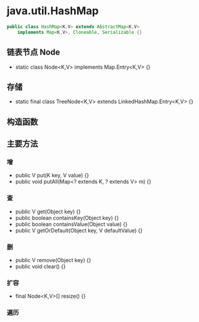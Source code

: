 # java.util.HashMap
```java
public class HashMap<K,V> extends AbstractMap<K,V>
    implements Map<K,V>, Cloneable, Serializable {}
```

## 链表节点 Node
* static class Node<K,V> implements Map.Entry<K,V> {}


## 存储 

* static final class TreeNode<K,V> extends LinkedHashMap.Entry<K,V> {}

## 构造函数

## 主要方法
### 增 
* public V put(K key, V value) {}
* public void putAll(Map<? extends K, ? extends V> m) {}
### 查
* public V get(Object key) {}
* public boolean containsKey(Object key) {}
* public boolean containsValue(Object value) {}
* public V getOrDefault(Object key, V defaultValue) {}
### 删
* public V remove(Object key) {}
* public void clear() {}

### 扩容
* final Node<K,V>[] resize() {}

### 遍历


